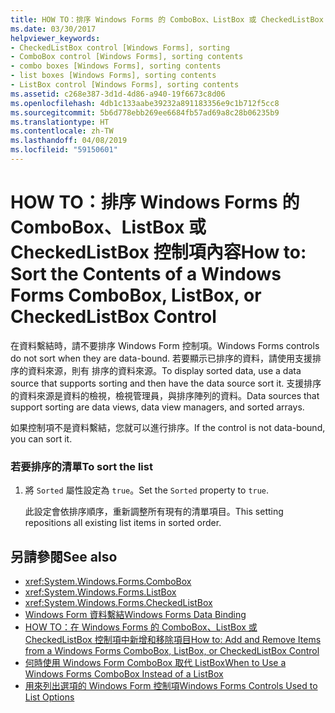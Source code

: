 ```yaml
---
title: HOW TO：排序 Windows Forms 的 ComboBox、ListBox 或 CheckedListBox 控制項內容
ms.date: 03/30/2017
helpviewer_keywords:
- CheckedListBox control [Windows Forms], sorting
- ComboBox control [Windows Forms], sorting contents
- combo boxes [Windows Forms], sorting contents
- list boxes [Windows Forms], sorting contents
- ListBox control [Windows Forms], sorting contents
ms.assetid: c268e387-3d1d-4d86-a940-19f6673c8d06
ms.openlocfilehash: 4db1c133aabe39232a891183356e9c1b712f5cc8
ms.sourcegitcommit: 5b6d778ebb269ee6684fb57ad69a8c28b06235b9
ms.translationtype: HT
ms.contentlocale: zh-TW
ms.lasthandoff: 04/08/2019
ms.locfileid: "59150601"
---
```

# <a name="how-to-sort-the-contents-of-a-windows-forms-combobox-listbox-or-checkedlistbox-control"></a><span data-ttu-id="f6be6-102">HOW TO：排序 Windows Forms 的 ComboBox、ListBox 或 CheckedListBox 控制項內容</span><span class="sxs-lookup"><span data-stu-id="f6be6-102">How to: Sort the Contents of a Windows Forms ComboBox, ListBox, or CheckedListBox Control</span></span>
<span data-ttu-id="f6be6-103">在資料繫結時，請不要排序 Windows Form 控制項。</span><span class="sxs-lookup"><span data-stu-id="f6be6-103">Windows Forms controls do not sort when they are data-bound.</span></span> <span data-ttu-id="f6be6-104">若要顯示已排序的資料，請使用支援排序的資料來源，則有 排序的資料來源。</span><span class="sxs-lookup"><span data-stu-id="f6be6-104">To display sorted data, use a data source that supports sorting and then have the data source sort it.</span></span> <span data-ttu-id="f6be6-105">支援排序的資料來源是資料的檢視，檢視管理員，與排序陣列的資料。</span><span class="sxs-lookup"><span data-stu-id="f6be6-105">Data sources that support sorting are data views, data view managers, and sorted arrays.</span></span>  
  
 <span data-ttu-id="f6be6-106">如果控制項不是資料繫結，您就可以進行排序。</span><span class="sxs-lookup"><span data-stu-id="f6be6-106">If the control is not data-bound, you can sort it.</span></span>  
  
### <a name="to-sort-the-list"></a><span data-ttu-id="f6be6-107">若要排序的清單</span><span class="sxs-lookup"><span data-stu-id="f6be6-107">To sort the list</span></span>  
  
1.  <span data-ttu-id="f6be6-108">將 `Sorted` 屬性設定為 `true`。</span><span class="sxs-lookup"><span data-stu-id="f6be6-108">Set the `Sorted` property to `true`.</span></span>  
  
     <span data-ttu-id="f6be6-109">此設定會依排序順序，重新調整所有現有的清單項目。</span><span class="sxs-lookup"><span data-stu-id="f6be6-109">This setting repositions all existing list items in sorted order.</span></span>  
  
## <a name="see-also"></a><span data-ttu-id="f6be6-110">另請參閱</span><span class="sxs-lookup"><span data-stu-id="f6be6-110">See also</span></span>

- <xref:System.Windows.Forms.ComboBox>
- <xref:System.Windows.Forms.ListBox>
- <xref:System.Windows.Forms.CheckedListBox>
- [<span data-ttu-id="f6be6-111">Windows Form 資料繫結</span><span class="sxs-lookup"><span data-stu-id="f6be6-111">Windows Forms Data Binding</span></span>](../windows-forms-data-binding.md)
- [<span data-ttu-id="f6be6-112">HOW TO：在 Windows Forms 的 ComboBox、ListBox 或 CheckedListBox 控制項中新增和移除項目</span><span class="sxs-lookup"><span data-stu-id="f6be6-112">How to: Add and Remove Items from a Windows Forms ComboBox, ListBox, or CheckedListBox Control</span></span>](add-and-remove-items-from-a-wf-combobox.md)
- [<span data-ttu-id="f6be6-113">何時使用 Windows Form ComboBox 取代 ListBox</span><span class="sxs-lookup"><span data-stu-id="f6be6-113">When to Use a Windows Forms ComboBox Instead of a ListBox</span></span>](when-to-use-a-windows-forms-combobox-instead-of-a-listbox.md)
- [<span data-ttu-id="f6be6-114">用來列出選項的 Windows Form 控制項</span><span class="sxs-lookup"><span data-stu-id="f6be6-114">Windows Forms Controls Used to List Options</span></span>](windows-forms-controls-used-to-list-options.md)
